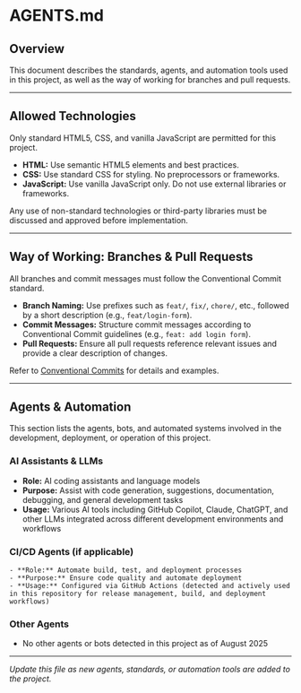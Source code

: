 
# AGENTS.md

## Overview

This document describes the standards, agents, and automation tools used in this project, as well as the way of working for branches and pull requests.

---

## Allowed Technologies

Only standard HTML5, CSS, and vanilla JavaScript are permitted for this project.

- **HTML:** Use semantic HTML5 elements and best practices.
- **CSS:** Use standard CSS for styling. No preprocessors or frameworks.
- **JavaScript:** Use vanilla JavaScript only. Do not use external libraries or frameworks.

Any use of non-standard technologies or third-party libraries must be discussed and approved before implementation.

---

## Way of Working: Branches & Pull Requests

All branches and commit messages must follow the Conventional Commit standard.

- **Branch Naming:** Use prefixes such as `feat/`, `fix/`, `chore/`, etc., followed by a short description (e.g., `feat/login-form`).
- **Commit Messages:** Structure commit messages according to Conventional Commit guidelines (e.g., `feat: add login form`).
- **Pull Requests:** Ensure all pull requests reference relevant issues and provide a clear description of changes.

Refer to [Conventional Commits](https://www.conventionalcommits.org/) for details and examples.

---

## Agents & Automation

This section lists the agents, bots, and automated systems involved in the development, deployment, or operation of this project.

### AI Assistants & LLMs

- **Role:** AI coding assistants and language models
- **Purpose:** Assist with code generation, suggestions, documentation, debugging, and general development tasks
- **Usage:** Various AI tools including GitHub Copilot, Claude, ChatGPT, and other LLMs integrated across different development environments and workflows

### CI/CD Agents (if applicable)

	- **Role:** Automate build, test, and deployment processes
	- **Purpose:** Ensure code quality and automate deployment
	- **Usage:** Configured via GitHub Actions (detected and actively used in this repository for release management, build, and deployment workflows)

### Other Agents

- No other agents or bots detected in this project as of August 2025

---

*Update this file as new agents, standards, or automation tools are added to the project.*
